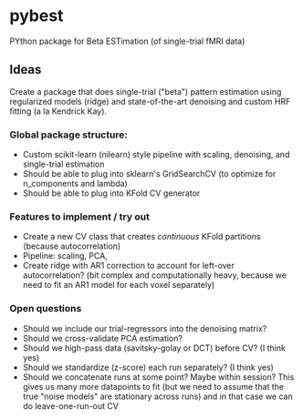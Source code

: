 # pybest
PYthon package for Beta ESTimation (of single-trial fMRI data)

## Ideas
Create a package that does single-trial ("beta") pattern estimation using regularized models (ridge) and state-of-the-art denoising and custom HRF fitting (a la Kendrick Kay). 

### Global package structure:
* Custom scikit-learn (nilearn) style pipeline with scaling, denoising, and single-trial estimation
* Should be able to plug into sklearn's GridSearchCV (to optimize for n_components and lambda)
* Should be able to plug into KFold CV generator

### Features to implement / try out
* Create a new CV class that creates *continuous* KFold partitions (because autocorrelation)
* Pipeline: scaling, PCA, 
* Create ridge with AR1 correction to account for left-over autocorrelation? (bit complex and computationally heavy, because we need to fit an AR1 model for each voxel separately)

### Open questions
* Should we include our trial-regressors into the denoising matrix?
* Should we cross-validate PCA estimation?
* Should we high-pass data (savitsky-golay or DCT) before CV? (I think yes)
* Should we standardize (z-score) each run separately? (I think yes)
* Should we concatenate runs at some point? Maybe within session? This gives us many more datapoints to fit (but we need to assume that the true "noise models" are stationary across runs) and in that case we can do leave-one-run-out CV
